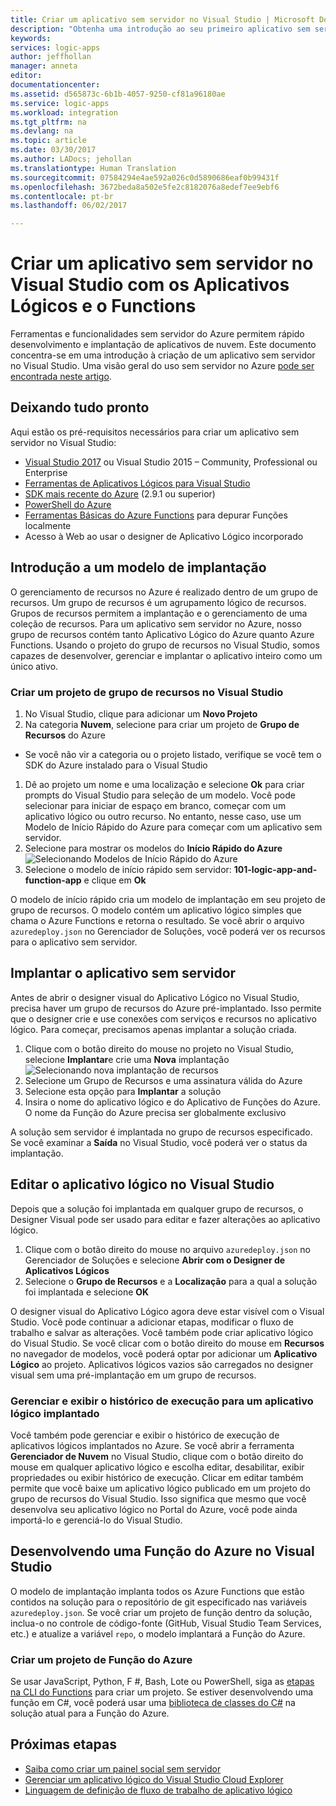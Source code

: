 ```yaml
---
title: Criar um aplicativo sem servidor no Visual Studio | Microsoft Docs
description: "Obtenha uma introdução ao seu primeiro aplicativo sem servidor com este guia em para criar, implantar e gerenciar o aplicativo no Visual Studio."
keywords: 
services: logic-apps
author: jeffhollan
manager: anneta
editor: 
documentationcenter: 
ms.assetid: d565873c-6b1b-4057-9250-cf81a96180ae
ms.service: logic-apps
ms.workload: integration
ms.tgt_pltfrm: na
ms.devlang: na
ms.topic: article
ms.date: 03/30/2017
ms.author: LADocs; jehollan
ms.translationtype: Human Translation
ms.sourcegitcommit: 07584294e4ae592a026c0d5890686eaf0b99431f
ms.openlocfilehash: 3672beda8a502e5fe2c8182076a8edef7ee9ebf6
ms.contentlocale: pt-br
ms.lasthandoff: 06/02/2017

---
```

# <a name="build-a-serverless-app-in-visual-studio-with-logic-apps-and-functions"></a>Criar um aplicativo sem servidor no Visual Studio com os Aplicativos Lógicos e o Functions

Ferramentas e funcionalidades sem servidor do Azure permitem rápido desenvolvimento e implantação de aplicativos de nuvem.  Este documento concentra-se em uma introdução à criação de um aplicativo sem servidor no Visual Studio.  Uma visão geral do uso sem servidor no Azure [pode ser encontrada neste artigo](logic-apps-serverless-overview.md).

## <a name="getting-everything-ready"></a>Deixando tudo pronto

Aqui estão os pré-requisitos necessários para criar um aplicativo sem servidor no Visual Studio:

* [Visual Studio 2017](https://www.visualstudio.com/vs/) ou Visual Studio 2015 – Community, Professional ou Enterprise
* [Ferramentas de Aplicativos Lógicos para Visual Studio](https://marketplace.visualstudio.com/items?itemName=VinaySinghMSFT.AzureLogicAppsToolsforVisualStudio-18551)
* [SDK mais recente do Azure](https://azure.microsoft.com/downloads/) (2.9.1 ou superior)
* [PowerShell do Azure](https://github.com/Azure/azure-powershell#installation)
* [Ferramentas Básicas do Azure Functions](https://www.npmjs.com/package/azure-functions-core-tools) para depurar Funções localmente
* Acesso à Web ao usar o designer de Aplicativo Lógico incorporado

## <a name="getting-started-with-a-deployment-template"></a>Introdução a um modelo de implantação

O gerenciamento de recursos no Azure é realizado dentro de um grupo de recursos.  Um grupo de recursos é um agrupamento lógico de recursos.  Grupos de recursos permitem a implantação e o gerenciamento de uma coleção de recursos.  Para um aplicativo sem servidor no Azure, nosso grupo de recursos contém tanto Aplicativo Lógico do Azure quanto Azure Functions.  Usando o projeto do grupo de recursos no Visual Studio, somos capazes de desenvolver, gerenciar e implantar o aplicativo inteiro como um único ativo.

### <a name="create-a-resource-group-project-in-visual-studio"></a>Criar um projeto de grupo de recursos no Visual Studio

1. No Visual Studio, clique para adicionar um **Novo Projeto**
1. Na categoria **Nuvem**, selecione para criar um projeto de **Grupo de Recursos** do Azure  
 * Se você não vir a categoria ou o projeto listado, verifique se você tem o SDK do Azure instalado para o Visual Studio
1. Dê ao projeto um nome e uma localização e selecione **Ok** para criar prompts do Visual Studio para seleção de um modelo.  Você pode selecionar para iniciar de espaço em branco, começar com um aplicativo lógico ou outro recurso.  No entanto, nesse caso, use um Modelo de Início Rápido do Azure para começar com um aplicativo sem servidor.
1. Selecione para mostrar os modelos do **Início Rápido do Azure**
    ![Selecionando Modelos de Início Rápido do Azure][1]
1. Selecione o modelo de início rápido sem servidor: **101-logic-app-and-function-app** e clique em **Ok**

O modelo de início rápido cria um modelo de implantação em seu projeto de grupo de recursos.  O modelo contém um aplicativo lógico simples que chama o Azure Functions e retorna o resultado.  Se você abrir o arquivo `azuredeploy.json` no Gerenciador de Soluções, você poderá ver os recursos para o aplicativo sem servidor.

## <a name="deploying-the-serverless-application"></a>Implantar o aplicativo sem servidor

Antes de abrir o designer visual do Aplicativo Lógico no Visual Studio, precisa haver um grupo de recursos do Azure pré-implantado.  Isso permite que o designer crie e use conexões com serviços e recursos no aplicativo lógico.  Para começar, precisamos apenas implantar a solução criada.

1. Clique com o botão direito do mouse no projeto no Visual Studio, selecione **Implantar**e crie uma **Nova** implantação  ![Selecionando nova implantação de recursos][2]
1. Selecione um Grupo de Recursos e uma assinatura válida do Azure
1. Selecione esta opção para **Implantar** a solução
1. Insira o nome do aplicativo lógico e do Aplicativo de Funções do Azure.  O nome da Função do Azure precisa ser globalmente exclusivo

A solução sem servidor é implantada no grupo de recursos especificado.  Se você examinar a **Saída** no Visual Studio, você poderá ver o status da implantação.

## <a name="editing-the-logic-app-in-visual-studio"></a>Editar o aplicativo lógico no Visual Studio

Depois que a solução foi implantada em qualquer grupo de recursos, o Designer Visual pode ser usado para editar e fazer alterações ao aplicativo lógico.

1. Clique com o botão direito do mouse no arquivo `azuredeploy.json` no Gerenciador de Soluções e selecione **Abrir com o Designer de Aplicativos Lógicos**
1. Selecione o **Grupo de Recursos** e a **Localização** para a qual a solução foi implantada e selecione **OK**

O designer visual do Aplicativo Lógico agora deve estar visível com o Visual Studio.  Você pode continuar a adicionar etapas, modificar o fluxo de trabalho e salvar as alterações.  Você também pode criar aplicativo lógico do Visual Studio.  Se você clicar com o botão direito do mouse em **Recursos** no navegador de modelos, você poderá optar por adicionar um **Aplicativo Lógico** ao projeto.  Aplicativos lógicos vazios são carregados no designer visual sem uma pré-implantação em um grupo de recursos.

### <a name="managing-and-viewing-run-history-for-a-deployed-logic-app"></a>Gerenciar e exibir o histórico de execução para um aplicativo lógico implantado

Você também pode gerenciar e exibir o histórico de execução de aplicativos lógicos implantados no Azure.  Se você abrir a ferramenta **Gerenciador de Nuvem** no Visual Studio, clique com o botão direito do mouse em qualquer aplicativo lógico e escolha editar, desabilitar, exibir propriedades ou exibir histórico de execução.  Clicar em editar também permite que você baixe um aplicativo lógico publicado em um projeto do grupo de recursos do Visual Studio.  Isso significa que mesmo que você desenvolva seu aplicativo lógico no Portal do Azure, você pode ainda importá-lo e gerenciá-lo do Visual Studio.

## <a name="developing-an-azure-function-in-visual-studio"></a>Desenvolvendo uma Função do Azure no Visual Studio

O modelo de implantação implanta todos os Azure Functions que estão contidos na solução para o repositório de git especificado nas variáveis `azuredeploy.json`.  Se você criar um projeto de função dentro da solução, inclua-o no controle de código-fonte (GitHub, Visual Studio Team Services, etc.) e atualize a variável `repo`, o modelo implantará a Função do Azure.

### <a name="creating-an-azure-function-project"></a>Criar um projeto de Função do Azure

Se usar JavaScript, Python, F #, Bash, Lote ou PowerShell, siga as [etapas na CLI do Functions](../azure-functions/functions-run-local.md) para criar um projeto.  Se estiver desenvolvendo uma função em C#, você poderá usar uma [biblioteca de classes do C#](https://blogs.msdn.microsoft.com/appserviceteam/2017/03/16/publishing-a-net-class-library-as-a-function-app/) na solução atual para a Função do Azure.

## <a name="next-steps"></a>Próximas etapas

* [Saiba como criar um painel social sem servidor](logic-apps-scenario-social-serverless.md)
* [Gerenciar um aplicativo lógico do Visual Studio Cloud Explorer](logic-apps-manage-from-vs.md)
* [Linguagem de definição de fluxo de trabalho de aplicativo lógico](logic-apps-workflow-definition-language.md)

<!-- Image references -->
[1]: ./media/logic-apps-serverless-get-started-vs/select-template.png
[2]: ./media/logic-apps-serverless-get-started-vs/deploy.png

